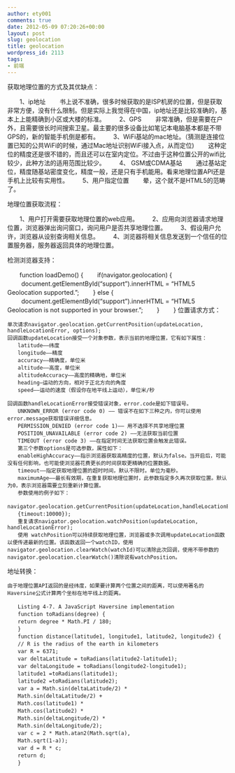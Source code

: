 ```yaml
---
author: ety001
comments: true
date: 2012-05-09 07:20:26+00:00
layout: post
slug: geolocation
title: geolocation
wordpress_id: 2113
tags:
- 前端
---
```


获取地理位置的方式及其优缺点：

　　1、ip地址
　　书上说不准确，很多时候获取的是ISP机房的位置，但是获取非常方便，没有什么限制。但是实际上我觉得在中国，ip地址还是比较准确的，基本上上能精确到小区或大楼的标准。
　　2、GPS
　　非常准确，但是需要在户外，且需要很长时间搜索卫星。最主要的很多设备比如笔记本电脑基本都是不带GPS的，新的智能手机倒是都有。
　　3、WiFi基站的mac地址。（猜测是连接位置已知的公共WiFi的时候，通过Mac地址识别WiFi接入点，从而定位)
　　这种定位的精度还是很不错的，而且还可以在室内定位。不过由于这种位置公开的wifi比较少，此种方法的适用范围比较少。
　　4、 GSM或CDMA基站
　　通过基站定位，精度随基站密度变化，精度一般，还是只有手机能用。看来地理位置API还是手机上比较有实用性。
　　5、用户指定位置
　　晕，这个就不是HTML5的范畴了。

地理位置获取流程：

　　1、用户打开需要获取地理位置的web应用。
　　2、应用向浏览器请求地理位置，浏览器弹出询问窗口，询问用户是否共享地理位置。
　　3、假设用户允许，浏览器从设别查询相关信息。
　　4、浏览器将相关信息发送到一个信任的位置服务器，服务器返回具体的地理位置。

检测浏览器支持：

　　function loadDemo() {
    　　if(navigator.geolocation) {
    　　  document.getElementById(“support”).innerHTML = “HTML5 Geolocation supported.”;
    　　} else {
    　　  document.getElementById(“support”).innerHTML = “HTML5 Geolocation is not supported in your browser.”;
    　　}
　　}
位置请求方式：

    单次请求navigator.geolocation.getCurrentPosition(updateLocation, handleLocationError, options);
    回调函数updateLocation接受一个对象参数，表示当前的地理位置，它有如下属性：
    　　latitude——纬度
    　　longitude——精度
    　　accuracy——精确度，单位米
    　　altitude——高度，单位米
    　　altitudeAccuracy——高度的精确地，单位米
    　　heading—运动的方向，相对于正北方向的角度
    　　speed——运动的速度（假设你在地平线上运动），单位米/秒

    回调函数handleLocationError接受错误对象，error.code是如下错误号。
    　　UNKNOWN_ERROR (error code 0) —— 错误不在如下三种之内，你可以使用error.message获取错误详细信息。
    　　PERMISSION_DENIED (error code 1)—— 用不选择不共享地理位置
    　　POSITION_UNAVAILABLE (error code 2) ——无法获取当前位置
    　　TIMEOUT (error code 3) ——在指定时间无法获取位置会触发此错误。
    　　第三个参数options是可选参数，属性如下：
    　　enableHighAccuracy——指示浏览器获取高精度的位置，默认为false。当开启后，可能没有任何影响，也可能使浏览器花费更长的时间获取更精确的位置数据。
    　　timeout——指定获取地理位置的超时时间，默认不限时。单位为毫秒。
    　　maximumAge——最长有效期，在重复获取地理位置时，此参数指定多久再次获取位置。默认为0，表示浏览器需要立刻重新计算位置。
    　　参数使用的例子如下：
    　　navigator.geolocation.getCurrentPosition(updateLocation,handleLocationError,
    　　{timeout:10000});
    　　重复请求navigator.geolocation.watchPosition(updateLocation, handleLocationError);
    　　使用 watchPosition可以持续获取地理位置，浏览器或多次调用updateLocation函数以便传递最新的位置。该函数返回一个watchID，使用navigator.geolocation.clearWatch(watchId)可以清除此次回调，使用不带参数的navigator.geolocation.clearWatch()清除说有watchPosition。

地址转换：

    由于地理位置API返回的是经纬度，如果要计算两个位置之间的距离，可以使用著名的Haversine公式计算两个坐标在地平线上的距离。

    　　Listing 4-7. A JavaScript Haversine implementation
    　　function toRadians(degree) {
    　　return degree * Math.PI / 180;
    　　}
    　　function distance(latitude1, longitude1, latitude2, longitude2) {
    　　// R is the radius of the earth in kilometers
    　　var R = 6371;
    　　var deltaLatitude = toRadians(latitude2-latitude1);
    　　var deltaLongitude = toRadians(longitude2-longitude1);
    　　latitude1 =toRadians(latitude1);
    　　latitude2 =toRadians(latitude2);
    　　var a = Math.sin(deltaLatitude/2) *
    　　Math.sin(deltaLatitude/2) +
    　　Math.cos(latitude1) *
    　　Math.cos(latitude2) *
    　　Math.sin(deltaLongitude/2) *
    　　Math.sin(deltaLongitude/2);
    　　var c = 2 * Math.atan2(Math.sqrt(a),
    　　Math.sqrt(1-a));
    　　var d = R * c;
    　　return d;
    　　}
